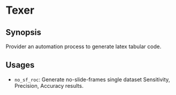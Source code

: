 # Texer

## Synopsis

Provider an automation process to generate latex tabular code.

## Usages

- `no_sf_roc`: Generate no-slide-frames single dataset
    Sensitivity, Precision, Accuracy results.
